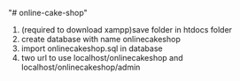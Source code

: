 "# online-cake-shop" 
1. (required to download xampp)save folder in htdocs folder 
2. create database with name onlinecakeshop
3. import onlinecakeshop.sql in database
4. two url to use localhost/onlinecakeshop and localhost/onlinecakeshop/admin
